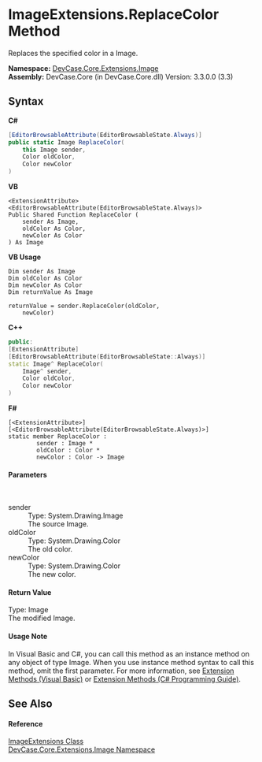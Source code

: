 # ImageExtensions.ReplaceColor Method 
 

Replaces the specified color in a Image.

**Namespace:**&nbsp;<a href="N_DevCase_Core_Extensions_Image">DevCase.Core.Extensions.Image</a><br />**Assembly:**&nbsp;DevCase.Core (in DevCase.Core.dll) Version: 3.3.0.0 (3.3)

## Syntax

**C#**<br />
``` C#
[EditorBrowsableAttribute(EditorBrowsableState.Always)]
public static Image ReplaceColor(
	this Image sender,
	Color oldColor,
	Color newColor
)
```

**VB**<br />
``` VB
<ExtensionAttribute>
<EditorBrowsableAttribute(EditorBrowsableState.Always)>
Public Shared Function ReplaceColor ( 
	sender As Image,
	oldColor As Color,
	newColor As Color
) As Image
```

**VB Usage**<br />
``` VB Usage
Dim sender As Image
Dim oldColor As Color
Dim newColor As Color
Dim returnValue As Image

returnValue = sender.ReplaceColor(oldColor, 
	newColor)
```

**C++**<br />
``` C++
public:
[ExtensionAttribute]
[EditorBrowsableAttribute(EditorBrowsableState::Always)]
static Image^ ReplaceColor(
	Image^ sender, 
	Color oldColor, 
	Color newColor
)
```

**F#**<br />
``` F#
[<ExtensionAttribute>]
[<EditorBrowsableAttribute(EditorBrowsableState.Always)>]
static member ReplaceColor : 
        sender : Image * 
        oldColor : Color * 
        newColor : Color -> Image 

```


#### Parameters
&nbsp;<dl><dt>sender</dt><dd>Type: System.Drawing.Image<br />The source Image.</dd><dt>oldColor</dt><dd>Type: System.Drawing.Color<br />The old color.</dd><dt>newColor</dt><dd>Type: System.Drawing.Color<br />The new color.</dd></dl>

#### Return Value
Type: Image<br />The modified Image.

#### Usage Note
In Visual Basic and C#, you can call this method as an instance method on any object of type Image. When you use instance method syntax to call this method, omit the first parameter. For more information, see <a href="https://docs.microsoft.com/dotnet/visual-basic/programming-guide/language-features/procedures/extension-methods">Extension Methods (Visual Basic)</a> or <a href="https://docs.microsoft.com/dotnet/csharp/programming-guide/classes-and-structs/extension-methods">Extension Methods (C# Programming Guide)</a>.

## See Also


#### Reference
<a href="T_DevCase_Core_Extensions_Image_ImageExtensions">ImageExtensions Class</a><br /><a href="N_DevCase_Core_Extensions_Image">DevCase.Core.Extensions.Image Namespace</a><br />